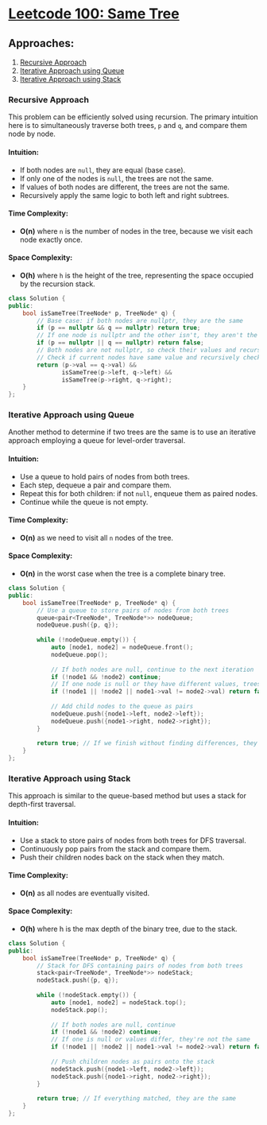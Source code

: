 # [Leetcode 100: Same Tree](https://leetcode.com/problems/same-tree/)

## Approaches:
1. [Recursive Approach](#recursive-approach)
2. [Iterative Approach using Queue](#iterative-approach-using-queue)
3. [Iterative Approach using Stack](#iterative-approach-using-stack)

### Recursive Approach

This problem can be efficiently solved using recursion. The primary intuition here is to simultaneously traverse both trees, `p` and `q`, and compare them node by node.

#### Intuition:
- If both nodes are `null`, they are equal (base case).
- If only one of the nodes is `null`, the trees are not the same.
- If values of both nodes are different, the trees are not the same.
- Recursively apply the same logic to both left and right subtrees.

#### Time Complexity:
- **O(n)** where `n` is the number of nodes in the tree, because we visit each node exactly once.

#### Space Complexity:
- **O(h)** where `h` is the height of the tree, representing the space occupied by the recursion stack.

```cpp
class Solution {
public:
    bool isSameTree(TreeNode* p, TreeNode* q) {
        // Base case: if both nodes are nullptr, they are the same
        if (p == nullptr && q == nullptr) return true;
        // If one node is nullptr and the other isn't, they aren't the same
        if (p == nullptr || q == nullptr) return false;
        // Both nodes are not nullptr, so check their values and recurse on children
        // Check if current nodes have same value and recursively check for left and right subtrees
        return (p->val == q->val) && 
               isSameTree(p->left, q->left) && 
               isSameTree(p->right, q->right);
    }
};
```

### Iterative Approach using Queue

Another method to determine if two trees are the same is to use an iterative approach employing a queue for level-order traversal.

#### Intuition:
- Use a queue to hold pairs of nodes from both trees.
- Each step, dequeue a pair and compare them.
- Repeat this for both children: if not `null`, enqueue them as paired nodes.
- Continue while the queue is not empty.

#### Time Complexity:
- **O(n)** as we need to visit all `n` nodes of the tree.

#### Space Complexity:
- **O(n)** in the worst case when the tree is a complete binary tree.

```cpp
class Solution {
public:
    bool isSameTree(TreeNode* p, TreeNode* q) {
        // Use a queue to store pairs of nodes from both trees
        queue<pair<TreeNode*, TreeNode*>> nodeQueue;
        nodeQueue.push({p, q});
        
        while (!nodeQueue.empty()) {
            auto [node1, node2] = nodeQueue.front();
            nodeQueue.pop();
            
            // If both nodes are null, continue to the next iteration
            if (!node1 && !node2) continue;
            // If one node is null or they have different values, trees are not the same
            if (!node1 || !node2 || node1->val != node2->val) return false;
            
            // Add child nodes to the queue as pairs
            nodeQueue.push({node1->left, node2->left});
            nodeQueue.push({node1->right, node2->right});
        }
        
        return true; // If we finish without finding differences, they're the same
    }
};
```

### Iterative Approach using Stack

This approach is similar to the queue-based method but uses a stack for depth-first traversal.

#### Intuition:
- Use a stack to store pairs of nodes from both trees for DFS traversal.
- Continuously pop pairs from the stack and compare them.
- Push their children nodes back on the stack when they match.

#### Time Complexity:
- **O(n)** as all nodes are eventually visited.

#### Space Complexity:
- **O(h)** where h is the max depth of the binary tree, due to the stack.

```cpp
class Solution {
public:
    bool isSameTree(TreeNode* p, TreeNode* q) {
        // Stack for DFS containing pairs of nodes from both trees
        stack<pair<TreeNode*, TreeNode*>> nodeStack;
        nodeStack.push({p, q});
        
        while (!nodeStack.empty()) {
            auto [node1, node2] = nodeStack.top();
            nodeStack.pop();
            
            // If both nodes are null, continue
            if (!node1 && !node2) continue;
            // If one is null or values differ, they're not the same
            if (!node1 || !node2 || node1->val != node2->val) return false;
            
            // Push children nodes as pairs onto the stack
            nodeStack.push({node1->left, node2->left});
            nodeStack.push({node1->right, node2->right});
        }
        
        return true; // If everything matched, they are the same
    }
};
```

